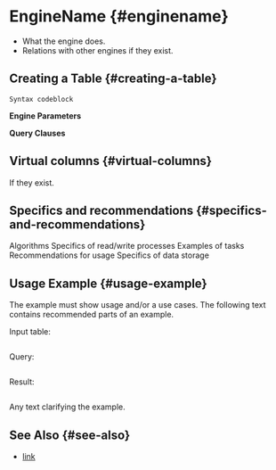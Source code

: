 # EngineName {#enginename}

-   What the engine does.
-   Relations with other engines if they exist.

## Creating a Table {#creating-a-table}

    Syntax codeblock

**Engine Parameters**

**Query Clauses**

## Virtual columns {#virtual-columns}

If they exist.

## Specifics and recommendations {#specifics-and-recommendations}

Algorithms
Specifics of read/write processes
Examples of tasks
Recommendations for usage
Specifics of data storage

## Usage Example {#usage-example}

The example must show usage and/or a use cases. The following text contains recommended parts of an example.

Input table:

``` text
```

Query:

``` sql
```

Result:

``` text
```

Any text clarifying the example.

## See Also {#see-also}

-   [link](#)
